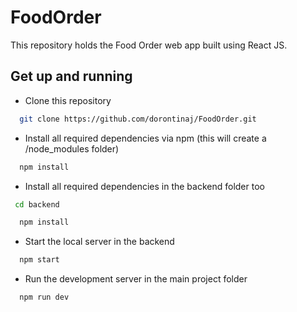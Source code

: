 # FoodOrder

This repository holds the Food Order web app built using React JS.

## Get up and running

* Clone this repository
```bash
  git clone https://github.com/dorontinaj/FoodOrder.git
```

* Install all required dependencies via npm (this will create a /node_modules folder)
```bash
  npm install
```
* Install all required dependencies in the backend folder too
 ```bash
  cd backend
```
```bash
  npm install
```
 * Start the local server in the backend
```bash
  npm start
```
 * Run the development server in the main project folder
```bash
  npm run dev
```

